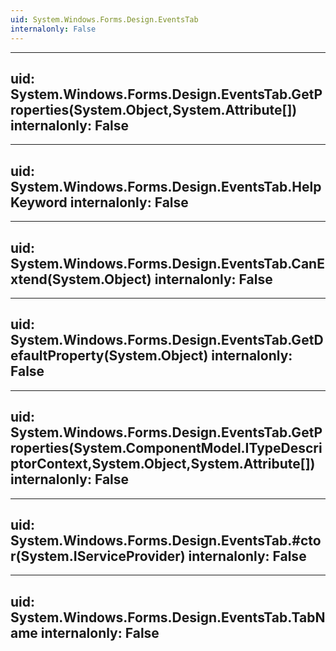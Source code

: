 ```yaml
---
uid: System.Windows.Forms.Design.EventsTab
internalonly: False
---
```


---
uid: System.Windows.Forms.Design.EventsTab.GetProperties(System.Object,System.Attribute[])
internalonly: False
---

---
uid: System.Windows.Forms.Design.EventsTab.HelpKeyword
internalonly: False
---

---
uid: System.Windows.Forms.Design.EventsTab.CanExtend(System.Object)
internalonly: False
---

---
uid: System.Windows.Forms.Design.EventsTab.GetDefaultProperty(System.Object)
internalonly: False
---

---
uid: System.Windows.Forms.Design.EventsTab.GetProperties(System.ComponentModel.ITypeDescriptorContext,System.Object,System.Attribute[])
internalonly: False
---

---
uid: System.Windows.Forms.Design.EventsTab.#ctor(System.IServiceProvider)
internalonly: False
---

---
uid: System.Windows.Forms.Design.EventsTab.TabName
internalonly: False
---
